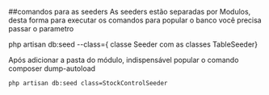 ##comandos para as seeders
As seeders estão separadas por Modulos, desta forma para executar os comandos para popular o banco você precisa passar o parametro

php artisan db:seed --class={ classe Seeder com as classes TableSeeder}

Após adicionar a pasta do módulo, indispensável popular o comando composer dump-autoload

```
php artisan db:seed class=StockControlSeeder
```
